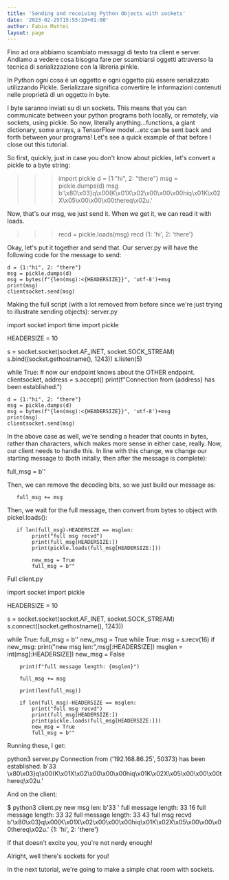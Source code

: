 ```yaml
---
title: 'Sending and receiving Python Objects with sockets'
date: '2023-02-25T15:55:20+01:00'
author: Fabio Mattei
layout: page
---
```


Fino ad ora abbiamo scambiato messaggi di testo tra client e server. Andiamo a vedere cosa bisogna fare per scambiarsi oggetti attraverso la tecnica di serializzazione con la libreria pinkle.

In Python ogni cosa è un oggetto e ogni oggetto più essere serializzato utilizzando Pickle. Serializzare significa convertire le informazioni contenuti nelle proprietà di un oggetto in byte.

I byte saranno inviati su di un sockets. This means that you can communicate between your python programs both locally, or remotely, via sockets, using pickle. So now, literally anything...functions, a giant dictionary, some arrays, a TensorFlow model...etc can be sent back and forth between your programs! Let's see a quick example of that before I close out this tutorial.

So first, quickly, just in case you don't know about pickles, let's convert a pickle to a byte string:

>>> import pickle
>>> d = {1:"hi", 2: "there"}
>>> msg = pickle.dumps(d)
>>> msg
b'\x80\x03}q\x00(K\x01X\x02\x00\x00\x00hiq\x01K\x02X\x05\x00\x00\x00thereq\x02u.'

Now, that's our msg, we just send it. When we get it, we can read it with loads.

>>> recd = pickle.loads(msg)
>>> recd
{1: 'hi', 2: 'there'}

Okay, let's put it together and send that. Our server.py will have the following code for the message to send:

    d = {1:"hi", 2: "there"}
    msg = pickle.dumps(d)
    msg = bytes(f"{len(msg):<{HEADERSIZE}}", 'utf-8')+msg
    print(msg)
    clientsocket.send(msg)

Making the full script (with a lot removed from before since we're just trying to illustrate sending objects):
server.py

import socket
import time
import pickle


HEADERSIZE = 10

s = socket.socket(socket.AF_INET, socket.SOCK_STREAM)
s.bind((socket.gethostname(), 1243))
s.listen(5)

while True:
    # now our endpoint knows about the OTHER endpoint.
    clientsocket, address = s.accept()
    print(f"Connection from {address} has been established.")

    d = {1:"hi", 2: "there"}
    msg = pickle.dumps(d)
    msg = bytes(f"{len(msg):<{HEADERSIZE}}", 'utf-8')+msg
    print(msg)
    clientsocket.send(msg)

In the above case as well, we're sending a header that counts in bytes, rather than characters, which makes more sense in either case, really. Now, our client needs to handle this. In line with this change, we change our starting message to (both initally, then after the message is complete):

   full_msg = b''

Then, we can remove the decoding bits, so we just build our message as:

       full_msg += msg

Then, we wait for the full message, then convert from bytes to object with pickel.loads():

       if len(full_msg)-HEADERSIZE == msglen:
            print("full msg recvd")
            print(full_msg[HEADERSIZE:])
            print(pickle.loads(full_msg[HEADERSIZE:]))

            new_msg = True
            full_msg = b""

Full client.py

import socket
import pickle

HEADERSIZE = 10

s = socket.socket(socket.AF_INET, socket.SOCK_STREAM)
s.connect((socket.gethostname(), 1243))

while True:
    full_msg = b''
    new_msg = True
    while True:
        msg = s.recv(16)
        if new_msg:
            print("new msg len:",msg[:HEADERSIZE])
            msglen = int(msg[:HEADERSIZE])
            new_msg = False

        print(f"full message length: {msglen}")

        full_msg += msg

        print(len(full_msg))

        if len(full_msg)-HEADERSIZE == msglen:
            print("full msg recvd")
            print(full_msg[HEADERSIZE:])
            print(pickle.loads(full_msg[HEADERSIZE:]))
            new_msg = True
            full_msg = b""

Running these, I get:

 python3 server.py
Connection from ('192.168.86.25', 50373) has been established.
b'33        \x80\x03}q\x00(K\x01X\x02\x00\x00\x00hiq\x01K\x02X\x05\x00\x00\x00thereq\x02u.'

And on the client:

$ python3 client.py
new msg len: b'33        '
full message length: 33
16
full message length: 33
32
full message length: 33
43
full msg recvd
b'\x80\x03}q\x00(K\x01X\x02\x00\x00\x00hiq\x01K\x02X\x05\x00\x00\x00thereq\x02u.'
{1: 'hi', 2: 'there'}

If that doesn't excite you, you're not nerdy enough!

Alright, well there's sockets for you!

In the next tutorial, we're going to make a simple chat room with sockets.

